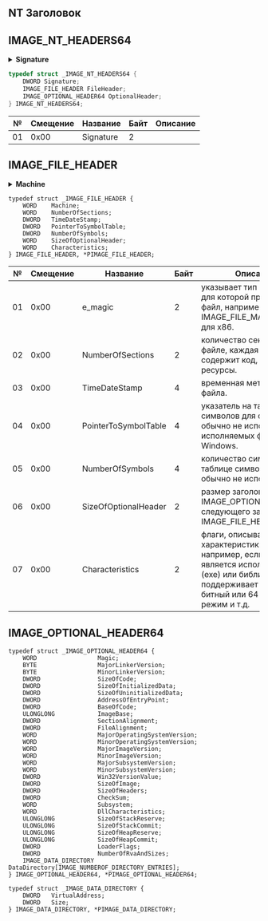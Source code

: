 ## NT Заголовок

## IMAGE_NT_HEADERS64
<details>
  <summary><b>Signature</b></summary>
    
``` C++
#define IMAGE_NT_SIGNATURE                  0x00004550  // PE00
```
</details>

``` C++
typedef struct _IMAGE_NT_HEADERS64 {
    DWORD Signature;
    IMAGE_FILE_HEADER FileHeader;
    IMAGE_OPTIONAL_HEADER64 OptionalHeader;
} IMAGE_NT_HEADERS64;
```

| №|Смещение|Название  |Байт|Описание                                                                              |
|--|--------|----------|----|--------------------------------------------------------------------------------------|
|01|0x00    |Signature |2   |                                                                                      |

## IMAGE_FILE_HEADER
<details>
  <summary><b>Machine</b></summary>
    
``` C++
#define IMAGE_FILE_MACHINE_UNKNOWN           0
#define IMAGE_FILE_MACHINE_TARGET_HOST       0x0001  // Useful for indicating we want to interact with the host and not a WoW guest.
#define IMAGE_FILE_MACHINE_I386              0x014c  // Intel 386.
#define IMAGE_FILE_MACHINE_R3000             0x0162  // MIPS little-endian, 0x160 big-endian
#define IMAGE_FILE_MACHINE_R4000             0x0166  // MIPS little-endian
#define IMAGE_FILE_MACHINE_R10000            0x0168  // MIPS little-endian
#define IMAGE_FILE_MACHINE_WCEMIPSV2         0x0169  // MIPS little-endian WCE v2
#define IMAGE_FILE_MACHINE_ALPHA             0x0184  // Alpha_AXP
#define IMAGE_FILE_MACHINE_SH3               0x01a2  // SH3 little-endian
#define IMAGE_FILE_MACHINE_SH3DSP            0x01a3
#define IMAGE_FILE_MACHINE_SH3E              0x01a4  // SH3E little-endian
#define IMAGE_FILE_MACHINE_SH4               0x01a6  // SH4 little-endian
#define IMAGE_FILE_MACHINE_SH5               0x01a8  // SH5
#define IMAGE_FILE_MACHINE_ARM               0x01c0  // ARM Little-Endian
#define IMAGE_FILE_MACHINE_THUMB             0x01c2  // ARM Thumb/Thumb-2 Little-Endian
#define IMAGE_FILE_MACHINE_ARMNT             0x01c4  // ARM Thumb-2 Little-Endian
#define IMAGE_FILE_MACHINE_AM33              0x01d3
#define IMAGE_FILE_MACHINE_POWERPC           0x01F0  // IBM PowerPC Little-Endian
#define IMAGE_FILE_MACHINE_POWERPCFP         0x01f1
#define IMAGE_FILE_MACHINE_IA64              0x0200  // Intel 64
#define IMAGE_FILE_MACHINE_MIPS16            0x0266  // MIPS
#define IMAGE_FILE_MACHINE_ALPHA64           0x0284  // ALPHA64
#define IMAGE_FILE_MACHINE_MIPSFPU           0x0366  // MIPS
#define IMAGE_FILE_MACHINE_MIPSFPU16         0x0466  // MIPS
#define IMAGE_FILE_MACHINE_AXP64             IMAGE_FILE_MACHINE_ALPHA64
#define IMAGE_FILE_MACHINE_TRICORE           0x0520  // Infineon
#define IMAGE_FILE_MACHINE_CEF               0x0CEF
#define IMAGE_FILE_MACHINE_EBC               0x0EBC  // EFI Byte Code
#define IMAGE_FILE_MACHINE_AMD64             0x8664  // AMD64 (K8)
#define IMAGE_FILE_MACHINE_M32R              0x9041  // M32R little-endian
#define IMAGE_FILE_MACHINE_ARM64             0xAA64  // ARM64 Little-Endian
#define IMAGE_FILE_MACHINE_CEE               0xC0EE
```
</details>

``` C+
typedef struct _IMAGE_FILE_HEADER {
    WORD    Machine;
    WORD    NumberOfSections;
    DWORD   TimeDateStamp;
    DWORD   PointerToSymbolTable;
    DWORD   NumberOfSymbols;
    WORD    SizeOfOptionalHeader;
    WORD    Characteristics;
} IMAGE_FILE_HEADER, *PIMAGE_FILE_HEADER;
```

| №|Смещение|Название             |Байт|Описание                                                                                        |
|--|--------|---------------------|----|------------------------------------------------------------------------------------------------|
|01|0x00    |e_magic              |2   | указывает тип машины, для которой предназначен файл, например, IMAGE_FILE_MACHINE_I386 для x86.|
|02|0x00    |NumberOfSections     |2   | количество секций в файле, каждая из которых содержит код, данные или ресурсы.                 |
|03|0x00    |TimeDateStamp        |4   | временная метка создания файла.                                                                |
|04|0x00    |PointerToSymbolTable |4   | указатель на таблицу символов для отладки; обычно не используется в исполняемых файлах Windows.|
|05|0x00    |NumberOfSymbols      |4   | количество символов в таблице символов; также обычно не используется.                          |
|06|0x00    |SizeOfOptionalHeader |2   | размер заголовка IMAGE_OPTIONAL_HEADER, следующего за IMAGE_FILE_HEADER.                       |
|07|0x00    |Characteristics      |2   | флаги, описывающие характеристики файла, например, если файл является исполняемым (exe) или библиотекой (dll), поддерживает ли он 32-битный или 64-битный режим и т.д.|

## IMAGE_OPTIONAL_HEADER64

``` C+
typedef struct _IMAGE_OPTIONAL_HEADER64 {
    WORD                 Magic;
    BYTE                 MajorLinkerVersion;
    BYTE                 MinorLinkerVersion;
    DWORD                SizeOfCode;
    DWORD                SizeOfInitializedData;
    DWORD                SizeOfUninitializedData;
    DWORD                AddressOfEntryPoint;
    DWORD                BaseOfCode;
    ULONGLONG            ImageBase;
    DWORD                SectionAlignment;
    DWORD                FileAlignment;
    WORD                 MajorOperatingSystemVersion;
    WORD                 MinorOperatingSystemVersion;
    WORD                 MajorImageVersion;
    WORD                 MinorImageVersion;
    WORD                 MajorSubsystemVersion;
    WORD                 MinorSubsystemVersion;
    DWORD                Win32VersionValue;
    DWORD                SizeOfImage;
    DWORD                SizeOfHeaders;
    DWORD                CheckSum;
    WORD                 Subsystem;
    WORD                 DllCharacteristics;
    ULONGLONG            SizeOfStackReserve;
    ULONGLONG            SizeOfStackCommit;
    ULONGLONG            SizeOfHeapReserve;
    ULONGLONG            SizeOfHeapCommit;
    DWORD                LoaderFlags;
    DWORD                NumberOfRvaAndSizes;
    IMAGE_DATA_DIRECTORY DataDirectory[IMAGE_NUMBEROF_DIRECTORY_ENTRIES];
} IMAGE_OPTIONAL_HEADER64, *PIMAGE_OPTIONAL_HEADER64;

typedef struct _IMAGE_DATA_DIRECTORY {
    DWORD   VirtualAddress;
    DWORD   Size;
} IMAGE_DATA_DIRECTORY, *PIMAGE_DATA_DIRECTORY;
```


